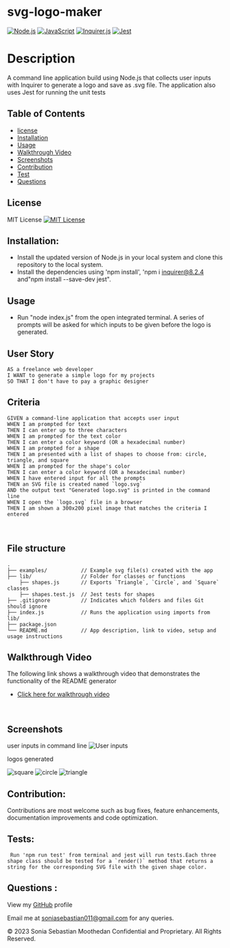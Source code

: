 # svg-logo-maker
[![Node.js](https://img.shields.io/badge/Node.js-18.16.1-brightgreen.svg)](https://nodejs.org/)
[![JavaScript](https://img.shields.io/badge/JavaScript-ES6-yellow.svg)](https://www.ecma-international.org/ecma-262/)
[![Inquirer.js](https://img.shields.io/badge/Inquirer.js-8.2.4-blue.svg)](https://www.npmjs.com/package/inquirer)
[![Jest](https://img.shields.io/badge/Jest-29.5.0-red.svg)](https://jestjs.io/)

# Description
A command line application build using Node.js that collects user inputs with Inquirer to generate a logo and save as .svg file. 
The application also uses Jest for running the unit tests

## Table of Contents
- [license](#license)
- [Installation](#Installation)
- [Usage](#Usage)
- [Walkthrough Video](#Walkthrough-video)
- [Screenshots](#Screenshots)
- [Contribution](#contribution)
- [Test](Test) 
- [Questions](#questions)

## License 
MIT License
[![MIT License](https://img.shields.io/badge/License-MIT-blue.svg)](https://opensource.org/licenses/MIT)

## Installation:
* Install the updated version of Node.js in your local system and clone this repository to the local system.
* Install the dependencies using 'npm install', 'npm i inquirer@8.2.4 and"npm install --save-dev jest".

## Usage
* Run "node index.js" from the open integrated terminal. A series of prompts will be asked for which inputs to be given before the logo is generated.

## User Story
```
AS a freelance web developer
I WANT to generate a simple logo for my projects
SO THAT I don't have to pay a graphic designer
```
## Criteria
```
GIVEN a command-line application that accepts user input
WHEN I am prompted for text
THEN I can enter up to three characters
WHEN I am prompted for the text color
THEN I can enter a color keyword (OR a hexadecimal number)
WHEN I am prompted for a shape
THEN I am presented with a list of shapes to choose from: circle, triangle, and square
WHEN I am prompted for the shape's color
THEN I can enter a color keyword (OR a hexadecimal number)
WHEN I have entered input for all the prompts
THEN an SVG file is created named `logo.svg`
AND the output text "Generated logo.svg" is printed in the command line
WHEN I open the `logo.svg` file in a browser
THEN I am shown a 300x200 pixel image that matches the criteria I entered
```
<br>

## File structure
```
.  
├── examples/           // Example svg file(s) created with the app
├── lib/                // Folder for classes or functions
    ├── shapes.js       // Exports `Triangle`, `Circle`, and `Square` classes
    ├── shapes.test.js  // Jest tests for shapes
├── .gitignore          // Indicates which folders and files Git should ignore
├── index.js            // Runs the application using imports from lib/
├── package.json
└── README.md           // App description, link to video, setup and usage instructions           
```

## Walkthrough Video
The following link shows a walkthrough video that demonstrates the functionality of the README generator
* [Click here for walkthrough video](https://drive.google.com/file/d/1pFXwQbBdrEAOxyWb9WAdgwWIMMrKGeL_/view)
<br>

## Screenshots
user inputs in command line
![User inputs](https://github.com/soniasebastian/svg-logo-maker/assets/130253087/97d15b24-b998-4e13-9092-6ca53b0b405b)

logos generated


![square](https://github.com/soniasebastian/svg-logo-maker/assets/130253087/6eafd651-fcdc-4595-bac1-5b42dee1ea6e)
![circle](https://github.com/soniasebastian/svg-logo-maker/assets/130253087/5e2f1c8a-7c6b-4141-b2a0-c44406c7c608)
![triangle](https://github.com/soniasebastian/svg-logo-maker/assets/130253087/1c4dddfa-cbaa-4858-b2e2-333476df3d21)

## Contribution:
   Contributions are most welcome such as bug fixes, feature enhancements, documentation improvements and code optimization.

## Tests: 
     Run 'npm run test' from terminal and jest will run tests.Each three shape class should be tested for a `render()` method that returns a string for the corresponding SVG file with the given shape color.

## Questions :
  View my [GitHub](https://github.com/soniasebastian) profile

  
  Email me at soniasebastian011@gmail.com for any queries.

  

© 2023 Sonia Sebastian Moothedan Confidential and Proprietary. All Rights Reserved.
